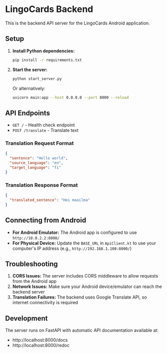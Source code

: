 # LingoCards Backend

This is the backend API server for the LingoCards Android application.

## Setup

1. **Install Python dependencies:**
   ```bash
   pip install -r requirements.txt
   ```

2. **Start the server:**
   ```bash
   python start_server.py
   ```
   
   Or alternatively:
   ```bash
   uvicorn main:app --host 0.0.0.0 --port 8000 --reload
   ```

## API Endpoints

- `GET /` - Health check endpoint
- `POST /translate` - Translate text

### Translation Request Format
```json
{
  "sentence": "Hello world",
  "source_language": "en",
  "target_language": "fi"
}
```

### Translation Response Format
```json
{
  "translated_sentence": "Hei maailma"
}
```

## Connecting from Android

- **For Android Emulator:** The Android app is configured to use `http://10.0.2.2:8000/`
- **For Physical Device:** Update the `BASE_URL` in `ApiClient.kt` to use your computer's IP address (e.g., `http://192.168.1.100:8000/`)

## Troubleshooting

1. **CORS Issues:** The server includes CORS middleware to allow requests from the Android app
2. **Network Issues:** Make sure your Android device/emulator can reach the backend server
3. **Translation Failures:** The backend uses Google Translate API, so internet connectivity is required

## Development

The server runs on FastAPI with automatic API documentation available at:
- http://localhost:8000/docs
- http://localhost:8000/redoc 